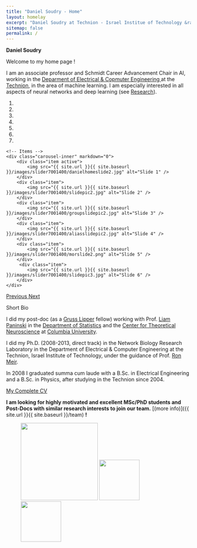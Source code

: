 ```yaml
---
title: "Daniel Soudry - Home"
layout: homelay
excerpt: "Daniel Soudry at Technion - Israel Institue of Technology &rarr"
sitemap: false
permalink: /
---
```

**Daniel Soudry**

Welcome to my home page !

I am an associate professor and Schmidt Career Advancement Chair in AI, working in the [Deparment of Electrical & Copmuter Engineering ](https://ece.technion.ac.il/) at the [Technion](https://www.technion.ac.il/en/home-2/), in the area of machine learning. I am especially interested in all aspects of neural networks and deep learning (see [Research](research)). 



<div markdown="0" id="carousel" class="carousel slide" data-ride="carousel" data-interval="4000" data-pause="hover" >
    <!-- Menu -->
    <ol class="carousel-indicators">
        <li data-target="#carousel" data-slide-to="0" class="active"></li>
        <li data-target="#carousel" data-slide-to="1"></li>
        <li data-target="#carousel" data-slide-to="2"></li>
        <li data-target="#carousel" data-slide-to="3"></li>
        <li data-target="#carousel" data-slide-to="4"></li>
        <li data-target="#carousel" data-slide-to="5"></li>
        <li data-target="#carousel" data-slide-to="6"></li>
    </ol>

    <!-- Items -->
    <div class="carousel-inner" markdown="0">
        <div class="item active">
            <img src="{{ site.url }}{{ site.baseurl }}/images/slider7001400/danielhomeslide2.jpg" alt="Slide 1" />
        </div>
        <div class="item">
            <img src="{{ site.url }}{{ site.baseurl }}/images/slider7001400/slidepic2.jpg" alt="Slide 2" />
        </div>
        <div class="item">
            <img src="{{ site.url }}{{ site.baseurl }}/images/slider7001400/groupslidepic2.jpg" alt="Slide 3" />
        </div>
        <div class="item">
            <img src="{{ site.url }}{{ site.baseurl }}/images/slider7001400/aliasslidepic2.jpg" alt="Slide 4" />
        </div>
        <div class="item">
            <img src="{{ site.url }}{{ site.baseurl }}/images/slider7001400/morslide2.png" alt="Slide 5" />
        </div>       
         <div class="item">
            <img src="{{ site.url }}{{ site.baseurl }}/images/slider7001400/slidepic3.jpg" alt="Slide 6" />
        </div>
    </div>
  <a class="left carousel-control" href="#carousel" role="button" data-slide="prev">
    <span class="glyphicon glyphicon-chevron-left" aria-hidden="true"></span>
    <span class="sr-only">Previous</span>
  </a>
  <a class="right carousel-control" href="#carousel" role="button" data-slide="next">
    <span class="glyphicon glyphicon-chevron-right" aria-hidden="true"></span>
    <span class="sr-only">Next</span>
  </a>
</div>



Short Bio

I did my post-doc (as a [Gruss Lipper](https://eglcf.org/) fellow) working with Prof. [Liam Paninski](http://www.stat.columbia.edu/~liam/) in the [Department of Statistics](https://stat.columbia.edu/) and the [Center for Theoretical Neuroscience](https://ctn.zuckermaninstitute.columbia.edu/) at [Columbia University](https://www.columbia.edu/).

I did my Ph.D. (2008-2013, direct track) in the Network Biology Research Laboratory in the Department of Electrical & Computer Engineering at the Technion, Israel Institute of Technology, under the guidance of Prof. [Ron Meir](https://ronmeir.net.technion.ac.il/).

In 2008 I graduated summa cum laude with a B.Sc. in Electrical Engineering and a B.Sc. in Physics, after studying in the Technion since 2004.

[My Complete CV](https://www.dropbox.com/scl/fi/meeb90dlqii5fdbpdz3uy/CV-Daniel-Soudry.pdf?rlkey=c8jtugouhozqxdx1gmcv24tiy&dl=0)


 **I am looking for highly motivated and excellent MSc/PhD students and Post-Docs with similar research interests to join our team.** [(more info)]({{ site.url }}{{ site.baseurl }}/team) **!**




<figure class="fourth">
  <img src="{{ site.url }}{{ site.baseurl }}/images/logopic/Technion_logo_2.png" style="width: 210px">
  <img src="{{ site.url }}{{ site.baseurl }}/images/logopic/EElogo.png" style="width: 110px">
  <img src="{{ site.url }}{{ site.baseurl }}/images/logopic/Logo_ERC.jpg" style="width: 110px">
</figure>
